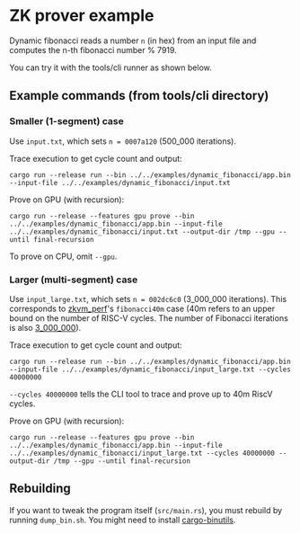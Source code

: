 # ZK prover example

Dynamic fibonacci reads a number `n` (in hex) from an input file and computes the n-th fibonacci number % 7919.

You can try it with the tools/cli runner as shown below.

## Example commands (from tools/cli directory)

### Smaller (1-segment) case

Use `input.txt`, which sets `n = 0007a120` (500_000 iterations).

Trace execution to get cycle count and output:
```
cargo run --release run --bin ../../examples/dynamic_fibonacci/app.bin --input-file ../../examples/dynamic_fibonacci/input.txt
```

Prove on GPU (with recursion):
```
cargo run --release --features gpu prove --bin ../../examples/dynamic_fibonacci/app.bin --input-file ../../examples/dynamic_fibonacci/input.txt --output-dir /tmp --gpu --until final-recursion
```
To prove on CPU, omit `--gpu`.

### Larger (multi-segment) case

Use `input_large.txt`, which sets `n = 002dc6c0` (3_000_000 iterations). This corresponds to [zkvm_perf](https://github.com/succinctlabs/zkvm-perf)'s `fibonacci40m` case (40m refers to an upper bound on the number of RISC-V cycles. The number of Fibonacci iterations is also [3_000_000](https://github.com/succinctlabs/zkvm-perf/blob/main/eval/src/sp1.rs#L70-L72)).

Trace execution to get cycle count and output:
```
cargo run --release run --bin ../../examples/dynamic_fibonacci/app.bin --input-file ../../examples/dynamic_fibonacci/input_large.txt --cycles 40000000
```

`--cycles 40000000` tells the CLI tool to trace and prove up to 40m RiscV cycles.

Prove on GPU (with recursion):
```
cargo run --release --features gpu prove --bin ../../examples/dynamic_fibonacci/app.bin --input-file ../../examples/dynamic_fibonacci/input_large.txt --cycles 40000000 --output-dir /tmp --gpu --until final-recursion
```

## Rebuilding

If you want to tweak the program itself (`src/main.rs`), you must rebuild by running `dump_bin.sh`. You might need to install [cargo-binutils](https://crates.io/crates/cargo-binutils/).
